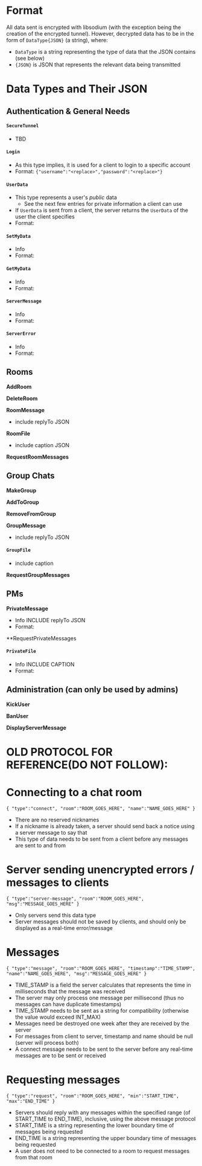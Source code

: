 # Format
All data sent is encrypted with libsodium (with the exception being the creation of the encrypted tunnel). However, decrypted data has to be in the form of `DataType{JSON}` (a string), where:
* `DataType` is a string representing the type of data that the JSON contains (see below)
* `{JSON}` is JSON that represents the relevant data being transmitted

# Data Types and Their JSON
## Authentication & General Needs
#### `SecureTunnel`
* TBD

#### `Login`
* As this type implies, it is used for a client to login to a specific account
* Format: `{"username":"<replace>","password":"<replace>"}`

#### `UserData`
* This type represents a user's *public* data
  * See the next few entries for private information a client can use
* If `UserData` is sent from a client, the server returns the `UserData` of the user the client specifies
* Format: 

#### `SetMyData`
* Info
* Format:

#### `GetMyData`
* Info
* Format:

#### `ServerMessage`
* Info
* Format:

#### `ServerError`
* Info
* Format:

## Rooms
**AddRoom**

**DeleteRoom**

**RoomMessage**
* include replyTo JSON

**RoomFile**
* include caption JSON

**RequestRoomMessages**

## Group Chats
**MakeGroup**

**AddToGroup**

**RemoveFromGroup**

**GroupMessage**
* include replyTo JSON

#### `GroupFile`
* include caption

**RequestGroupMessages**

## PMs
**PrivateMessage**
* Info INCLUDE replyTo JSON
* Format:

**RequestPrivateMessages

#### `PrivateFile`
* Info INCLUDE CAPTION
* Format:

## Administration (can only be used by admins)
**KickUser**

**BanUser**

**DisplayServerMessage**



# OLD PROTOCOL FOR REFERENCE(DO NOT FOLLOW):
# Connecting to a chat room
`{ "type":"connect", "room":"ROOM_GOES_HERE", "name":"NAME_GOES_HERE" }`
- There are no reserved nicknames
- If a nickname is already taken, a server should send back a notice using a server message to say that
- This type of data needs to be sent from a client before any messages are sent to and from

# Server sending unencrypted errors / messages to clients
`{ "type":"server-message", "room":"ROOM_GOES_HERE", "msg":"MESSAGE_GOES_HERE" }`
- Only servers send this data type
- Server messages should not be saved by clients, and should only be displayed as a real-time error/message

# Messages
`{ "type":"message", "room":"ROOM_GOES_HERE", "timestamp":"TIME_STAMP", "name":"NAME_GOES_HERE", "msg":"MESSAGE_GOES_HERE" }`
- TIME_STAMP is a field the server calculates that represents the time in milliseconds that the message was received
- The server may only process one message per millisecond  (thus no messages can have duplicate timestamps)
- TIME_STAMP needs to be sent as a string for compatibility (otherwise the value would exceed INT_MAX)
- Messages need be destroyed one week after they are received by the server
- For messages from client to server, timestamp and name should be null (server will process both)
- A connect message needs to be sent to the server before any real-time messages are to be sent or received

# Requesting messages
`{ "type":"request", "room":"ROOM_GOES_HERE", "min":"START_TIME", "max":"END_TIME" }`
- Servers should reply with any messages within the specified range (of START_TIME to END_TIME), inclusive, using the above message protocol
- START_TIME is a string representing the lower boundary time of messages being requested
- END_TIME is a string representing the upper boundary time of messages being requested
- A user does not need to be connected to a room to request messages from that room
